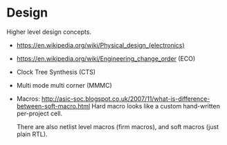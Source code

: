 # Design

Higher level design concepts.

-   <https://en.wikipedia.org/wiki/Physical_design_(electronics)>

-   <https://en.wikipedia.org/wiki/Engineering_change_order> (ECO)

-   Clock Tree Synthesis (CTS)

-   Multi mode multi corner (MMMC)

-   Macros: <http://asic-soc.blogspot.co.uk/2007/11/what-is-difference-between-soft-macro.html> Hard macro looks like a custom hand-written per-project cell.

    There are also netlist level macros (firm macros), and soft macros (just plain RTL).
